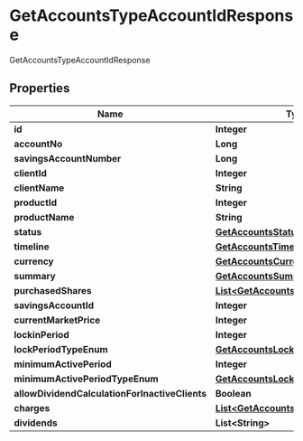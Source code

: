 

# GetAccountsTypeAccountIdResponse

GetAccountsTypeAccountIdResponse
## Properties

Name | Type | Description | Notes
------------ | ------------- | ------------- | -------------
**id** | **Integer** |  |  [optional]
**accountNo** | **Long** |  |  [optional]
**savingsAccountNumber** | **Long** |  |  [optional]
**clientId** | **Integer** |  |  [optional]
**clientName** | **String** |  |  [optional]
**productId** | **Integer** |  |  [optional]
**productName** | **String** |  |  [optional]
**status** | [**GetAccountsStatus**](GetAccountsStatus.md) |  |  [optional]
**timeline** | [**GetAccountsTimeline**](GetAccountsTimeline.md) |  |  [optional]
**currency** | [**GetAccountsCurrency**](GetAccountsCurrency.md) |  |  [optional]
**summary** | [**GetAccountsSummary**](GetAccountsSummary.md) |  |  [optional]
**purchasedShares** | [**List&lt;GetAccountsPurchasedShares&gt;**](GetAccountsPurchasedShares.md) |  |  [optional]
**savingsAccountId** | **Integer** |  |  [optional]
**currentMarketPrice** | **Integer** |  |  [optional]
**lockinPeriod** | **Integer** |  |  [optional]
**lockPeriodTypeEnum** | [**GetAccountsLockPeriodTypeEnum**](GetAccountsLockPeriodTypeEnum.md) |  |  [optional]
**minimumActivePeriod** | **Integer** |  |  [optional]
**minimumActivePeriodTypeEnum** | [**GetAccountsLockPeriodTypeEnum**](GetAccountsLockPeriodTypeEnum.md) |  |  [optional]
**allowDividendCalculationForInactiveClients** | **Boolean** |  |  [optional]
**charges** | [**List&lt;GetAccountsCharges&gt;**](GetAccountsCharges.md) |  |  [optional]
**dividends** | **List&lt;String&gt;** |  |  [optional]



